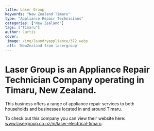 ```yaml
---
title: Laser Group
keywords: "New Zealand Timaru"
type: "Appliance Repair Technicians"
categories: ["New Zealand"]
tags: ["Timaru"]
author: Curtis
cover:
 image: /img/laundryappliance/372.webp
 alt: 'NewZealand from lasergroup'
---
```


# Laser Group is an Appliance Repair Technician Company operating in Timaru, New Zealand.

This business offers a range of appliance repair services to both households and businesses located in and around Timaru.



To check out this company you can view their website here: www.lasergroup.co.nz/m/laser-electrical-timaru.
